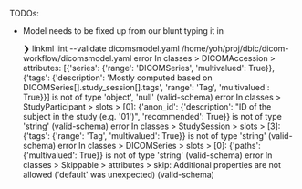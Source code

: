 TODOs:

- Model needs to be fixed up from our blunt typing it in

    ❯ linkml lint --validate dicomsmodel.yaml
    /home/yoh/proj/dbic/dicom-workflow/dicomsmodel.yaml
      error    In classes > DICOMAccession > attributes: [{'series': {'range': 'DICOMSeries', 'multivalued': True}}, {'tags': {'description': 'Mostly computed based on DICOMSeries[].study_session[].tags', 'range': 'Tag', 'multivalued': True}}] is not of type 'object', 'null'  (valid-schema)
      error    In classes > StudyParticipant > slots > [0]: {'anon_id': {'description': "ID of the subject in the study (e.g. '01')", 'recommended': True}} is not of type 'string'  (valid-schema)
      error    In classes > StudySession > slots > [3]: {'tags': {'range': 'Tag', 'multivalued': True}} is not of type 'string'  (valid-schema)
      error    In classes > DICOMSeries > slots > [0]: {'paths': {'multivalued': True}} is not of type 'string'  (valid-schema)
      error    In classes > Skippable > attributes > skip: Additional properties are not allowed ('default' was unexpected)  (valid-schema)
